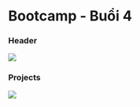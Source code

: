 # Bootcamp - Buổi 4

### Header
![](https://i.imgur.com/OXHiWgN.jpg)


### Projects
![](https://i.imgur.com/nN32q6N.png)
